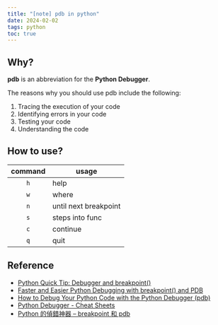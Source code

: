 ```yaml
---
title: "[note] pdb in python"
date: 2024-02-02
tags: python
toc: true
---
```


## Why?

**pdb** is an abbreviation for the **Python Debugger**. 

<!-- more -->
The reasons why you should use pdb include the following:

1. Tracing the execution of your code
1. Identifying errors in your code
1. Testing your code
1. Understanding the code

## How to use?
| command | usage                 |
|:-------:| --------------------- |
|   `h`   | help                  |
|   `w`   | where                 |
|   `n`   | until next breakpoint |
|   `s`   | steps into func       |
|   `c`   | continue              |
|   `q`   | quit                  |



## Reference
- [Python Quick Tip: Debugger and breakpoint()](https://www.youtube.com/watch?v=aZJnGOwzHtU)
- [Faster and Easier Python Debugging with breakpoint() and PDB](https://www.dylanpaulus.com/posts/debugging-using-python/)
- [How to Debug Your Python Code with the Python Debugger (pdb)](https://www.freecodecamp.org/news/debugging-in-python-using-pdb/)
- [Python Debugger - Cheat Sheets](https://kapeli.com/cheat_sheets/Python_Debugger.docset/Contents/Resources/Documents/index)
- [Python 的偵錯神器 – breakpoint 和 pdb](https://quantpass.org/python_breakpoint_pdb/)